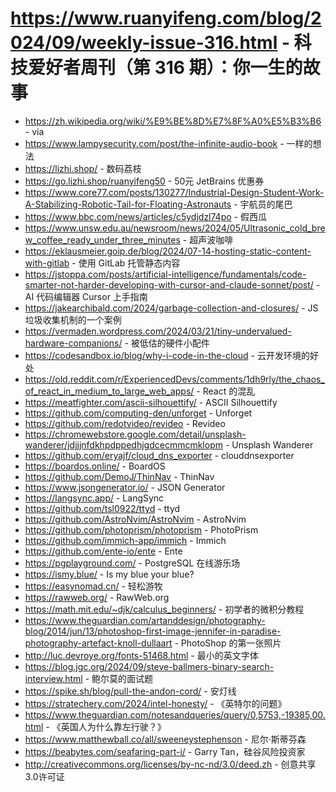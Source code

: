 # https://www.ruanyifeng.com/blog/2024/09/weekly-issue-316.html - 科技爱好者周刊（第 316 期）：你一生的故事

- https://zh.wikipedia.org/wiki/%E9%BE%8D%E7%8F%A0%E5%B3%B6 - via
- https://www.lampysecurity.com/post/the-infinite-audio-book - 一样的想法
- https://lizhi.shop/ - 数码荔枝
- https://go.lizhi.shop/ruanyifeng50 - 50元 JetBrains 优惠券
- https://www.core77.com/posts/130277/Industrial-Design-Student-Work-A-Stabilizing-Robotic-Tail-for-Floating-Astronauts - 宇航员的尾巴
- https://www.bbc.com/news/articles/c5ydjdzl74po - 假西瓜
- https://www.unsw.edu.au/newsroom/news/2024/05/Ultrasonic_cold_brew_coffee_ready_under_three_minutes - 超声波咖啡
- https://eklausmeier.goip.de/blog/2024/07-14-hosting-static-content-with-gitlab - 使用 GitLab 托管静态内容
- https://jstoppa.com/posts/artificial-intelligence/fundamentals/code-smarter-not-harder-developing-with-cursor-and-claude-sonnet/post/ - AI 代码编辑器 Cursor 上手指南
- https://jakearchibald.com/2024/garbage-collection-and-closures/ - JS 垃圾收集机制的一个案例
- https://vermaden.wordpress.com/2024/03/21/tiny-undervalued-hardware-companions/ - 被低估的硬件小配件
- https://codesandbox.io/blog/why-i-code-in-the-cloud - 云开发环境的好处
- https://old.reddit.com/r/ExperiencedDevs/comments/1dh9rly/the_chaos_of_react_in_medium_to_large_web_apps/ - React 的混乱
- https://meatfighter.com/ascii-silhouettify/ - ASCII Silhouettify
- https://github.com/computing-den/unforget - Unforget
- https://github.com/redotvideo/revideo - Revideo
- https://chromewebstore.google.com/detail/unsplash-wanderer/jdjjjnfdkhpdppedhjgdcecmmcmklopm - Unsplash Wanderer
- https://github.com/eryajf/cloud_dns_exporter - clouddnsexporter
- https://boardos.online/ - BoardOS
- https://github.com/DemoJ/ThinNav - ThinNav
- https://www.jsongenerator.io/ - JSON Generator
- https://langsync.app/ - LangSync
- https://github.com/tsl0922/ttyd - ttyd
- https://github.com/AstroNvim/AstroNvim - AstroNvim
- https://github.com/photoprism/photoprism - PhotoPrism
- https://github.com/immich-app/immich - Immich
- https://github.com/ente-io/ente - Ente
- https://pgplayground.com/ - PostgreSQL 在线游乐场
- https://ismy.blue/ - Is my blue your blue?
- https://easynomad.cn/ - 轻松游牧
- https://rawweb.org/ - RawWeb.org
- https://math.mit.edu/~djk/calculus_beginners/ - 初学者的微积分教程
- https://www.theguardian.com/artanddesign/photography-blog/2014/jun/13/photoshop-first-image-jennifer-in-paradise-photography-artefact-knoll-dullaart - PhotoShop 的第一张照片
- http://luc.devroye.org/fonts-51468.html - 最小的英文字体
- https://blog.jgc.org/2024/09/steve-ballmers-binary-search-interview.html - 鲍尔莫的面试题
- https://spike.sh/blog/pull-the-andon-cord/ - 安灯线
- https://stratechery.com/2024/intel-honesty/ - 《英特尔的问题》
- https://www.theguardian.com/notesandqueries/query/0,5753,-19385,00.html - 《英国人为什么靠左行驶？》
- https://www.matthewball.co/all/sweeneystephenson - 尼尔·斯蒂芬森
- https://beabytes.com/seafaring-part-i/ - Garry Tan，硅谷风险投资家
- http://creativecommons.org/licenses/by-nc-nd/3.0/deed.zh - 创意共享3.0许可证